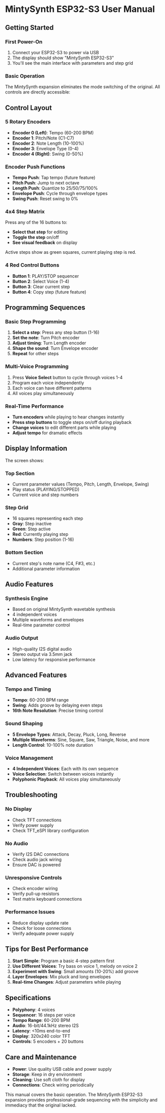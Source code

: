 # MintySynth ESP32-S3 User Manual

## Getting Started

### First Power-On

1. Connect your ESP32-S3 to power via USB
2. The display should show "MintySynth ESP32-S3" 
3. You'll see the main interface with parameters and step grid

### Basic Operation

The MintySynth expansion eliminates the mode switching of the original. All controls are directly accessible:

## Control Layout

### 5 Rotary Encoders
- **Encoder 0 (Left)**: Tempo (60-200 BPM)
- **Encoder 1**: Pitch/Note (C1-C7)
- **Encoder 2**: Note Length (10-100%)
- **Encoder 3**: Envelope Type (0-4)
- **Encoder 4 (Right)**: Swing (0-50%)

### Encoder Push Functions
- **Tempo Push**: Tap tempo (future feature)
- **Pitch Push**: Jump to next octave
- **Length Push**: Quantize to 25/50/75/100%
- **Envelope Push**: Cycle through envelope types
- **Swing Push**: Reset swing to 0%

### 4x4 Step Matrix
Press any of the 16 buttons to:
- **Select that step** for editing
- **Toggle the step** on/off
- **See visual feedback** on display

Active steps show as green squares, current playing step is red.

### 4 Red Control Buttons
- **Button 1**: PLAY/STOP sequencer
- **Button 2**: Select Voice (1-4)
- **Button 3**: Clear current step
- **Button 4**: Copy step (future feature)

## Programming Sequences

### Basic Step Programming

1. **Select a step**: Press any step button (1-16)
2. **Set the note**: Turn Pitch encoder
3. **Adjust timing**: Turn Length encoder
4. **Shape the sound**: Turn Envelope encoder
5. **Repeat** for other steps

### Multi-Voice Programming

1. Press **Voice Select** button to cycle through voices 1-4
2. Program each voice independently
3. Each voice can have different patterns
4. All voices play simultaneously

### Real-Time Performance

- **Turn encoders** while playing to hear changes instantly
- **Press step buttons** to toggle steps on/off during playback
- **Change voices** to edit different parts while playing
- **Adjust tempo** for dramatic effects

## Display Information

The screen shows:

### Top Section
- Current parameter values (Tempo, Pitch, Length, Envelope, Swing)
- Play status (PLAYING/STOPPED)
- Current voice and step numbers

### Step Grid
- 16 squares representing each step
- **Gray**: Step inactive
- **Green**: Step active  
- **Red**: Currently playing step
- **Numbers**: Step position (1-16)

### Bottom Section
- Current step's note name (C4, F#3, etc.)
- Additional parameter information

## Audio Features

### Synthesis Engine
- Based on original MintySynth wavetable synthesis
- 4 independent voices
- Multiple waveforms and envelopes
- Real-time parameter control

### Audio Output
- High-quality I2S digital audio
- Stereo output via 3.5mm jack
- Low latency for responsive performance

## Advanced Features

### Tempo and Timing
- **Tempo**: 60-200 BPM range
- **Swing**: Adds groove by delaying even steps
- **16th Note Resolution**: Precise timing control

### Sound Shaping
- **5 Envelope Types**: Attack, Decay, Pluck, Long, Reverse
- **Multiple Waveforms**: Sine, Square, Saw, Triangle, Noise, and more
- **Length Control**: 10-100% note duration

### Voice Management
- **4 Independent Voices**: Each with its own sequence
- **Voice Selection**: Switch between voices instantly
- **Polyphonic Playback**: All voices play simultaneously

## Troubleshooting

### No Display
- Check TFT connections
- Verify power supply
- Check TFT_eSPI library configuration

### No Audio
- Verify I2S DAC connections
- Check audio jack wiring
- Ensure DAC is powered

### Unresponsive Controls
- Check encoder wiring
- Verify pull-up resistors
- Test matrix keyboard connections

### Performance Issues
- Reduce display update rate
- Check for loose connections
- Verify adequate power supply

## Tips for Best Performance

1. **Start Simple**: Program a basic 4-step pattern first
2. **Use Different Voices**: Try bass on voice 1, melody on voice 2
3. **Experiment with Swing**: Small amounts (10-20%) add groove
4. **Layer Envelopes**: Mix pluck and long envelopes
5. **Real-time Changes**: Adjust parameters while playing

## Specifications

- **Polyphony**: 4 voices
- **Sequencer**: 16 steps per voice
- **Tempo Range**: 60-200 BPM
- **Audio**: 16-bit/44.1kHz stereo I2S
- **Latency**: <10ms end-to-end
- **Display**: 320x240 color TFT
- **Controls**: 5 encoders + 20 buttons

## Care and Maintenance

- **Power**: Use quality USB cable and power supply
- **Storage**: Keep in dry environment
- **Cleaning**: Use soft cloth for display
- **Connections**: Check wiring periodically

This manual covers the basic operation. The MintySynth ESP32-S3 expansion provides professional-grade sequencing with the simplicity and immediacy that the original lacked.